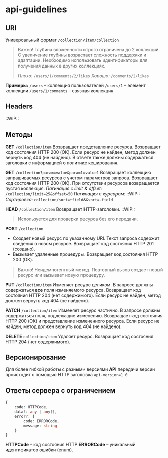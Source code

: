 # api-guidelines

## URI
Универсальный формат
`/collection/item/collection`

> Важно!
> Глубина вложенности строго ограничена до 2 коллекций.
> С увеличение глубины возрастает сложность поддержки и адаптации.
> Необходимо использовать идентификаторы для получения данных в других коллекциях. 
> 
> *Плохо:*
> `/users/1/comments/2/likes`
>  *Хорошо:*
> `/comments/2/likes`

**Примеры:**
`/users`  – коллекция пользователей
`/users/1` – элемент коллекции
`/users/1/comments` – связная коллекция

## Headers
::WIP::

## Методы
**GET** `/collection/item`
Возвращает представление ресурса.
Возвращает код состояния HTTP 200 (ОК). Если ресурс не найден, метод должен вернуть код 404 (не найдено). В ответе также должны содержаться заголовки с информацией о политике кеширования.

**GET** `/collection?param=value&param1=value1`
Возвращает коллекцию запрашиваемых ресурсов с учетом параметров запроса.
Возвращает код состояния HTTP 200 (ОК). При отсутствии ресурсов возвращается пустая коллекция.
*Пагинация с limit & offset:*
`/collection/limit=25&offset=50`
*Пагинация с курсором:*
::WIP::
*Сортировка:*
`collection/sort=+field&&sort=-field`

**HEAD** `/collection/item`
Возвращает HTTP-заголовки.
::WIP::
> Используется для проверки ресурса без его передачи.

**POST** `/collection`
- Создает новый ресурс по указанному URI. Текст запроса содержит сведения о новом ресурсе. 
Возвращает код  состояния HTTP 201 (создано).
- Вызывает удаленные процедуры.  Возвращает код состояния HTTP 200 (ОК).

> Важно!
> Неидемпотентный метод. Повторный вызов создает новый ресурс или вызывает новую процедуру.

**PUT** `/collection/item`
Изменяет ресурс целиком. В запросе должны содержаться **все** поля изменяемого ресурса.
Возвращает код состояния HTTP 204 (нет содержимого).  Если ресурс не найден, метод должен вернуть код 404 (не найдено).

**PATCH** `/collection/item`
Изменяет ресурс частично. В запросе должны содержаться поля, подлежащие изменению.
Возвращает код состояния HTTP 200 (ОК) и представление измененного ресурса. Если ресурс не найден, метод должен вернуть код 404 (не найдено).

**DELETE** `collection/item`
Удаляет ресурс.
Возвращает код состояния HTTP 204 (нет содержимого).

## Версионирование
Для более гибкой работы с разными версиями **API** передачи версии происходит с помощью HTTP заголовка `api-version=1_0`

## Ответы сервера с ограничением
```typescript
{
	code: HTTPCode,
	data?: any | any[],
	error?: {
		code: ERRORCode,
		message: string
	}
}
```
**HTTPCode** – код состояния HTTP
**ERRORCode** – уникальный идентификатор ошибки (enum).
